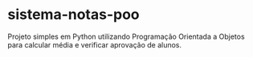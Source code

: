 # sistema-notas-poo
Projeto simples em Python utilizando Programação Orientada a Objetos para calcular média e verificar aprovação de alunos.
